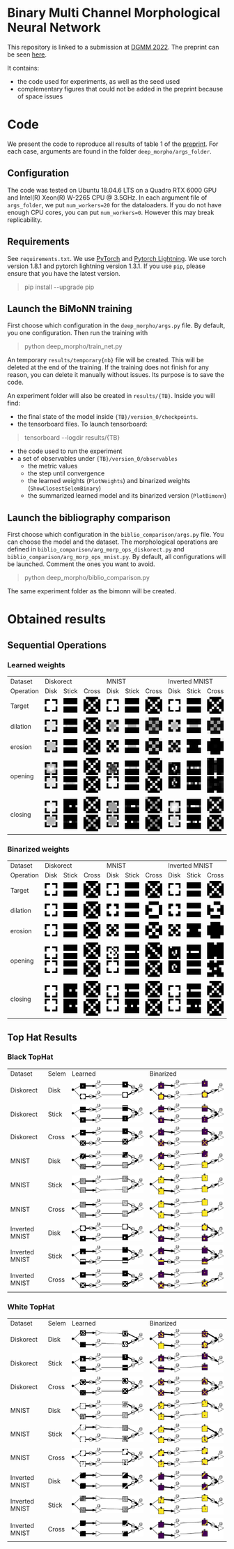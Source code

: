 # Binary Multi Channel Morphological Neural Network

This repository is linked to a submission at [DGMM 2022](https://dgmm2022.sciencesconf.org/). The preprint can be seen [here](https://arxiv.org/abs/2204.08768).

It contains:
- the code used for experiments, as well as the seed used
- complementary figures that could not be added in the preprint because of space issues

# Code

We present the code to reproduce all results of table 1 of the [preprint](https://arxiv.org/abs/2204.08768). For each case, arguments are found in the folder `deep_morpho/args_folder`.

## Configuration
The code was tested on Ubuntu 18.04.6 LTS on a Quadro RTX 6000 GPU and Intel(R) Xeon(R) W-2265 CPU @ 3.5GHz. In each argument file of `args_folder`, we put `num_workers=20` for the dataloaders. If you do not have enough CPU cores, you can put `num_workers=0`. However this may break replicability.

## Requirements

See `requirements.txt`. We use [PyTorch](https://pytorch.org/) and [Pytorch Lightning](https://pytorch-lightning.readthedocs.io/en/latest/).
We use torch version 1.8.1 and pytorch lightning version 1.3.1.
If you use `pip`, please ensure that you have the latest version.
>pip install --upgrade pip


## Launch the BiMoNN training
First choose which configuration in the `deep_morpho/args.py` file. By default, you one configuration.  Then run the training with
>python deep_morpho/train_net.py

An temporary `results/temporary{nb}` file will be created. This will be deleted at the end of the training. If the training does not finish for any reason, you can delete it manually without issues. Its purpose is to save the code.

An experiment folder will also be created in `results/{TB}`. Inside you will find: 
- the final state of the model inside `{TB}/version_0/checkpoints`.
- the tensorboard files. To launch tensorboard: 
>tensorboard --logdir results/{TB}
- the code used to run the experiment
- a set of observables under `{TB}/version_0/observables`
    - the metric values
    - the step until convergence
    - the learned weights (`PlotWeights`) and binarized weights (`ShowClosestSelemBinary`)
    - the summarized learned model and its binarized version (`PlotBimonn`)

## Launch the bibliography comparison
First choose which configuration in the `biblio_comparison/args.py` file. You can choose the model and the dataset. The morphological operations are defined in `biblio_comparison/arg_morp_ops_diskorect.py` and `biblio_comparison/arg_morp_ops_mnist.py`. By default, all configurations will be launched. Comment the ones you want to avoid.
>python deep_morpho/biblio_comparison.py

The same experiment folder as the bimonn will be created.

# Obtained results

## Sequential Operations

### Learned weights

<table>
    <tr>
        <td>
            Dataset
        </td>
        <td colspan="3">
            Diskorect
        </td>
        <td colspan="3">
            MNIST
        </td>
        <td colspan="3">
            Inverted MNIST
        </td>
    </tr>
    <tr>
        <td>
            Operation
        </td>
        <td> Disk </td><td> Stick</td> <td> Cross</td> <td> Disk </td><td> Stick</td> <td> Cross</td> <td> Disk </td><td> Stick</td> <td> Cross</td>
    </tr>
    <tr>
        <td>Target</td>
        <td><img src="./images/weights_png/dgmm_2022/true_disk7.png"></img></td><td><img src="./images/weights_png/dgmm_2022/true_hstick7.png"></img></td><td><img src="./images/weights_png/dgmm_2022/true_dcross7.png"></img></td>
        <td><img src="./images/weights_png/dgmm_2022/true_disk7.png"></img></td><td><img src="./images/weights_png/dgmm_2022/true_hstick7.png"></img></td><td><img src="./images/weights_png/dgmm_2022/true_dcross7.png"></img></td>
        <td><img src="./images/weights_png/dgmm_2022/true_disk7.png"></img></td><td><img src="./images/weights_png/dgmm_2022/true_hstick7.png"></img></td><td><img src="./images/weights_png/dgmm_2022/true_dcross7.png"></img></td>
    </tr>
    <tr>
        <td>dilation</td>
        <td><img src="./images/weights_png/dgmm_2022/diskorect_dilation_disk.png"></img></td><td><img src="./images/weights_png/dgmm_2022/diskorect_dilation_hstick.png"></img></td><td><img src="./images/weights_png/dgmm_2022/diskorect_dilation_dcross.png"></img></td>
        <td><img src="./images/weights_png/dgmm_2022/mnist_dilation_disk.png"></img></td><td><img src="./images/weights_png/dgmm_2022/mnist_dilation_hstick.png"></img></td><td><img src="./images/weights_png/dgmm_2022/mnist_dilation_dcross.png"></img></td>
        <td><img src="./images/weights_png/dgmm_2022/inverted_mnist_dilation_disk.png"></img></td><td><img src="./images/weights_png/dgmm_2022/inverted_mnist_dilation_hstick.png"></img></td><td><img src="./images/weights_png/dgmm_2022/inverted_mnist_dilation_dcross.png"></img></td>
    </tr>
    <tr>
        <td>erosion</td>
        <td><img src="./images/weights_png/dgmm_2022/diskorect_erosion_disk.png"></img></td><td><img src="./images/weights_png/dgmm_2022/diskorect_erosion_hstick.png"></img></td><td><img src="./images/weights_png/dgmm_2022/diskorect_erosion_dcross.png"></img></td>
        <td><img src="./images/weights_png/dgmm_2022/mnist_erosion_disk.png"></img></td><td><img src="./images/weights_png/dgmm_2022/mnist_erosion_hstick.png"></img></td><td><img src="./images/weights_png/dgmm_2022/mnist_erosion_dcross.png"></img></td>
        <td><img src="./images/weights_png/dgmm_2022/inverted_mnist_erosion_disk.png"></img></td><td><img src="./images/weights_png/dgmm_2022/inverted_mnist_erosion_hstick.png"></img></td><td><img src="./images/weights_png/dgmm_2022/inverted_mnist_erosion_dcross.png"></img></td>
    </tr>
    <tr>
        <td>opening</td>
        <td><img src="./images/weights_png/dgmm_2022/diskorect_opening_disk1.png"></img><img src="./images/weights_png/dgmm_2022/diskorect_opening_disk2.png"></img></td><td><img src="./images/weights_png/dgmm_2022/diskorect_opening_hstick1.png"></img><img src="./images/weights_png/dgmm_2022/diskorect_opening_hstick2.png"></img></td><td><img src="./images/weights_png/dgmm_2022/diskorect_opening_dcross1.png"></img><img src="./images/weights_png/dgmm_2022/diskorect_opening_dcross2.png"></img></td>
        <td><img src="./images/weights_png/dgmm_2022/mnist_opening_disk1.png"></img><img src="./images/weights_png/dgmm_2022/mnist_opening_disk2.png"></img></td><td><img src="./images/weights_png/dgmm_2022/mnist_opening_hstick1.png"></img><img src="./images/weights_png/dgmm_2022/mnist_opening_hstick2.png"></img></td><td><img src="./images/weights_png/dgmm_2022/mnist_opening_dcross1.png"></img><img src="./images/weights_png/dgmm_2022/mnist_opening_dcross2.png"></img></td>
        <td><img src="./images/weights_png/dgmm_2022/inverted_mnist_opening_disk1.png"></img><img src="./images/weights_png/dgmm_2022/inverted_mnist_opening_disk2.png"></img></td><td><img src="./images/weights_png/dgmm_2022/inverted_mnist_opening_hstick1.png"></img><img src="./images/weights_png/dgmm_2022/inverted_mnist_opening_hstick2.png"></img></td><td><img src="./images/weights_png/dgmm_2022/inverted_mnist_opening_dcross1.png"></img><img src="./images/weights_png/dgmm_2022/inverted_mnist_opening_dcross2.png"></img></td>
    </tr>
    <tr>
        <td>closing</td>
        <td><img src="./images/weights_png/dgmm_2022/diskorect_closing_disk1.png"></img><img src="./images/weights_png/dgmm_2022/diskorect_closing_disk2.png"></img></td><td><img src="./images/weights_png/dgmm_2022/diskorect_closing_hstick1.png"></img><img src="./images/weights_png/dgmm_2022/diskorect_closing_hstick2.png"></img></td><td><img src="./images/weights_png/dgmm_2022/diskorect_closing_dcross1.png"></img><img src="./images/weights_png/dgmm_2022/diskorect_closing_dcross2.png"></img></td>
        <td><img src="./images/weights_png/dgmm_2022/mnist_closing_disk1.png"></img><img src="./images/weights_png/dgmm_2022/mnist_closing_disk2.png"></img></td><td><img src="./images/weights_png/dgmm_2022/mnist_closing_hstick1.png"></img><img src="./images/weights_png/dgmm_2022/mnist_closing_hstick2.png"></img></td><td><img src="./images/weights_png/dgmm_2022/mnist_closing_dcross1.png"></img><img src="./images/weights_png/dgmm_2022/mnist_closing_dcross2.png"></img></td>
        <td><img src="./images/weights_png/dgmm_2022/inverted_mnist_closing_disk1.png"></img><img src="./images/weights_png/dgmm_2022/inverted_mnist_closing_disk2.png"></img></td><td><img src="./images/weights_png/dgmm_2022/inverted_mnist_closing_hstick1.png"></img><img src="./images/weights_png/dgmm_2022/inverted_mnist_closing_hstick2.png"></img></td><td><img src="./images/weights_png/dgmm_2022/inverted_mnist_closing_dcross1.png"></img><img src="./images/weights_png/dgmm_2022/inverted_mnist_closing_dcross2.png"></img></td>
    </tr>
</table>


### Binarized weights

<table>
    <tr>
        <td>
            Dataset
        </td>
        <td colspan="3">
            Diskorect
        </td>
        <td colspan="3">
            MNIST
        </td>
        <td colspan="3">
            Inverted MNIST
        </td>
    </tr>
    <tr>
        <td>
            Operation
        </td>
        <td> Disk </td><td> Stick</td> <td> Cross</td> <td> Disk </td><td> Stick</td> <td> Cross</td> <td> Disk </td><td> Stick</td> <td> Cross</td>
    </tr>
    <tr>
        <td>Target</td>
        <td><img src="./images/weights_png/dgmm_2022/true_disk7.png"></img></td><td><img src="./images/weights_png/dgmm_2022/true_hstick7.png"></img></td><td><img src="./images/weights_png/dgmm_2022/true_dcross7.png"></img></td>
        <td><img src="./images/weights_png/dgmm_2022/true_disk7.png"></img></td><td><img src="./images/weights_png/dgmm_2022/true_hstick7.png"></img></td><td><img src="./images/weights_png/dgmm_2022/true_dcross7.png"></img></td>
        <td><img src="./images/weights_png/dgmm_2022/true_disk7.png"></img></td><td><img src="./images/weights_png/dgmm_2022/true_hstick7.png"></img></td><td><img src="./images/weights_png/dgmm_2022/true_dcross7.png"></img></td>
    </tr>
    <tr>
        <td>dilation</td>
        <td><img src="./images/binarized_png/dgmm_2022/diskorect_dilation_disk.png"></img></td><td><img src="./images/binarized_png/dgmm_2022/diskorect_dilation_hstick.png"></img></td><td><img src="./images/binarized_png/dgmm_2022/diskorect_dilation_dcross.png"></img></td>
        <td><img src="./images/binarized_png/dgmm_2022/mnist_dilation_disk.png"></img></td><td><img src="./images/binarized_png/dgmm_2022/mnist_dilation_hstick.png"></img></td><td><img src="./images/binarized_png/dgmm_2022/mnist_dilation_dcross.png"></img></td>
        <td><img src="./images/binarized_png/dgmm_2022/inverted_mnist_dilation_disk.png"></img></td><td><img src="./images/binarized_png/dgmm_2022/inverted_mnist_dilation_hstick.png"></img></td><td><img src="./images/binarized_png/dgmm_2022/inverted_mnist_dilation_dcross.png"></img></td>
    </tr>
    <tr>
        <td>erosion</td>
        <td><img src="./images/binarized_png/dgmm_2022/diskorect_erosion_disk.png"></img></td><td><img src="./images/binarized_png/dgmm_2022/diskorect_erosion_hstick.png"></img></td><td><img src="./images/binarized_png/dgmm_2022/diskorect_erosion_dcross.png"></img></td>
        <td><img src="./images/binarized_png/dgmm_2022/mnist_erosion_disk.png"></img></td><td><img src="./images/binarized_png/dgmm_2022/mnist_erosion_hstick.png"></img></td><td><img src="./images/binarized_png/dgmm_2022/mnist_erosion_dcross.png"></img></td>
        <td><img src="./images/binarized_png/dgmm_2022/inverted_mnist_erosion_disk.png"></img></td><td><img src="./images/binarized_png/dgmm_2022/inverted_mnist_erosion_hstick.png"></img></td><td><img src="./images/binarized_png/dgmm_2022/inverted_mnist_erosion_dcross.png"></img></td>
    </tr>
    <tr>
        <td>opening</td>
        <td><img src="./images/binarized_png/dgmm_2022/diskorect_opening_disk1.png"></img><img src="./images/binarized_png/dgmm_2022/diskorect_opening_disk2.png"></img></td><td><img src="./images/binarized_png/dgmm_2022/diskorect_opening_hstick1.png"></img><img src="./images/binarized_png/dgmm_2022/diskorect_opening_hstick2.png"></img></td><td><img src="./images/binarized_png/dgmm_2022/diskorect_opening_dcross1.png"></img><img src="./images/binarized_png/dgmm_2022/diskorect_opening_dcross2.png"></img></td>
        <td><img src="./images/binarized_png/dgmm_2022/mnist_opening_disk1.png"></img><img src="./images/binarized_png/dgmm_2022/mnist_opening_disk2.png"></img></td><td><img src="./images/binarized_png/dgmm_2022/mnist_opening_hstick1.png"></img><img src="./images/binarized_png/dgmm_2022/mnist_opening_hstick2.png"></img></td><td><img src="./images/binarized_png/dgmm_2022/mnist_opening_dcross1.png"></img><img src="./images/binarized_png/dgmm_2022/mnist_opening_dcross2.png"></img></td>
        <td><img src="./images/binarized_png/dgmm_2022/inverted_mnist_opening_disk1.png"></img><img src="./images/binarized_png/dgmm_2022/inverted_mnist_opening_disk2.png"></img></td><td><img src="./images/binarized_png/dgmm_2022/inverted_mnist_opening_hstick1.png"></img><img src="./images/binarized_png/dgmm_2022/inverted_mnist_opening_hstick2.png"></img></td><td><img src="./images/binarized_png/dgmm_2022/inverted_mnist_opening_dcross1.png"></img><img src="./images/binarized_png/dgmm_2022/inverted_mnist_opening_dcross2.png"></img></td>
    </tr>
    <tr>
        <td>closing</td>
        <td><img src="./images/binarized_png/dgmm_2022/diskorect_closing_disk1.png"></img><img src="./images/binarized_png/dgmm_2022/diskorect_closing_disk2.png"></img></td><td><img src="./images/binarized_png/dgmm_2022/diskorect_closing_hstick1.png"></img><img src="./images/binarized_png/dgmm_2022/diskorect_closing_hstick2.png"></img></td><td><img src="./images/binarized_png/dgmm_2022/diskorect_closing_dcross1.png"></img><img src="./images/binarized_png/dgmm_2022/diskorect_closing_dcross2.png"></img></td>
        <td><img src="./images/binarized_png/dgmm_2022/mnist_closing_disk1.png"></img><img src="./images/binarized_png/dgmm_2022/mnist_closing_disk2.png"></img></td><td><img src="./images/binarized_png/dgmm_2022/mnist_closing_hstick1.png"></img><img src="./images/binarized_png/dgmm_2022/mnist_closing_hstick2.png"></img></td><td><img src="./images/binarized_png/dgmm_2022/mnist_closing_dcross1.png"></img><img src="./images/binarized_png/dgmm_2022/mnist_closing_dcross2.png"></img></td>
        <td><img src="./images/binarized_png/dgmm_2022/inverted_mnist_closing_disk1.png"></img><img src="./images/binarized_png/dgmm_2022/inverted_mnist_closing_disk2.png"></img></td><td><img src="./images/binarized_png/dgmm_2022/inverted_mnist_closing_hstick1.png"></img><img src="./images/binarized_png/dgmm_2022/inverted_mnist_closing_hstick2.png"></img></td><td><img src="./images/binarized_png/dgmm_2022/inverted_mnist_closing_dcross1.png"></img><img src="./images/binarized_png/dgmm_2022/inverted_mnist_closing_dcross2.png"></img></td>
    </tr>
</table>

## Top Hat Results

### Black TopHat

<table>
    <tr>
        <td>Dataset</td><td>Selem</td><td>Learned</td><td>Binarized</td>
    </tr>
    <tr>
        <td>Diskorect</td><td>Disk</td><td><img src="./images/weights_png/dgmm_2022/diskorect_black_tophat_disk.png"></img></td><td><img src="./images/binarized_png/dgmm_2022/diskorect_black_tophat_disk.png"></img></td>
    </tr>
    <tr>
        <td>Diskorect</td><td>Stick</td><td><img src="./images/weights_png/dgmm_2022/diskorect_black_tophat_hstick.png"></img></td><td><img src="./images/binarized_png/dgmm_2022/diskorect_black_tophat_hstick.png"></img></td>
    </tr>
    <tr>
        <td>Diskorect</td><td>Cross</td><td><img src="./images/weights_png/dgmm_2022/diskorect_black_tophat_dcross.png"></img></td><td><img src="./images/binarized_png/dgmm_2022/diskorect_black_tophat_dcross.png"></img></td>
    </tr>
    <tr>
        <td>MNIST</td><td>Disk</td><td><img src="./images/weights_png/dgmm_2022/mnist_black_tophat_disk.png"></img></td><td><img src="./images/binarized_png/dgmm_2022/mnist_black_tophat_disk.png"></img></td>
    </tr>
    <tr>
        <td>MNIST</td><td>Stick</td><td><img src="./images/weights_png/dgmm_2022/mnist_black_tophat_hstick.png"></img></td><td><img src="./images/binarized_png/dgmm_2022/mnist_black_tophat_hstick.png"></img></td>
    </tr>
    <tr>
        <td>MNIST</td><td>Cross</td><td><img src="./images/weights_png/dgmm_2022/mnist_black_tophat_dcross.png"></img></td><td><img src="./images/binarized_png/dgmm_2022/mnist_black_tophat_dcross.png"></img></td>
    </tr>
    <tr>
        <td>Inverted MNIST</td><td>Disk</td><td><img src="./images/weights_png/dgmm_2022/inverted_mnist_black_tophat_disk.png"></img></td><td><img src="./images/binarized_png/dgmm_2022/inverted_mnist_black_tophat_disk.png"></img></td>
    </tr>
    <tr>
        <td>Inverted MNIST</td><td>Stick</td><td><img src="./images/weights_png/dgmm_2022/inverted_mnist_black_tophat_hstick.png"></img></td><td><img src="./images/binarized_png/dgmm_2022/inverted_mnist_black_tophat_hstick.png"></img></td>
    </tr>
    <tr>
        <td>Inverted MNIST</td><td>Cross</td><td><img src="./images/weights_png/dgmm_2022/inverted_mnist_black_tophat_dcross.png"></img></td><td><img src="./images/binarized_png/dgmm_2022/inverted_mnist_black_tophat_dcross.png"></img></td>
    </tr>
    
</table>


### White TopHat

<table>
    <tr>
        <td>Dataset</td><td>Selem</td><td>Learned</td><td>Binarized</td>
    </tr>
    <tr>
        <td>Diskorect</td><td>Disk</td><td><img src="./images/weights_png/dgmm_2022/diskorect_white_tophat_disk.png"></img></td><td><img src="./images/binarized_png/dgmm_2022/diskorect_white_tophat_disk.png"></img></td>
    </tr>
    <tr>
        <td>Diskorect</td><td>Stick</td><td><img src="./images/weights_png/dgmm_2022/diskorect_white_tophat_hstick.png"></img></td><td><img src="./images/binarized_png/dgmm_2022/diskorect_white_tophat_hstick.png"></img></td>
    </tr>
    <tr>
        <td>Diskorect</td><td>Cross</td><td><img src="./images/weights_png/dgmm_2022/diskorect_white_tophat_dcross.png"></img></td><td><img src="./images/binarized_png/dgmm_2022/diskorect_white_tophat_dcross.png"></img></td>
    </tr>
    <tr>
        <td>MNIST</td><td>Disk</td><td><img src="./images/weights_png/dgmm_2022/mnist_white_tophat_disk.png"></img></td><td><img src="./images/binarized_png/dgmm_2022/mnist_white_tophat_disk.png"></img></td>
    </tr>
    <tr>
        <td>MNIST</td><td>Stick</td><td><img src="./images/weights_png/dgmm_2022/mnist_white_tophat_hstick.png"></img></td><td><img src="./images/binarized_png/dgmm_2022/mnist_white_tophat_hstick.png"></img></td>
    </tr>
    <tr>
        <td>MNIST</td><td>Cross</td><td><img src="./images/weights_png/dgmm_2022/mnist_white_tophat_dcross.png"></img></td><td><img src="./images/binarized_png/dgmm_2022/mnist_white_tophat_dcross.png"></img></td>
    </tr>
    <tr>
        <td>Inverted MNIST</td><td>Disk</td><td><img src="./images/weights_png/dgmm_2022/inverted_mnist_white_tophat_disk.png"></img></td><td><img src="./images/binarized_png/dgmm_2022/inverted_mnist_white_tophat_disk.png"></img></td>
    </tr>
    <tr>
        <td>Inverted MNIST</td><td>Stick</td><td><img src="./images/weights_png/dgmm_2022/inverted_mnist_white_tophat_hstick.png"></img></td><td><img src="./images/binarized_png/dgmm_2022/inverted_mnist_white_tophat_hstick.png"></img></td>
    </tr>
    <tr>
        <td>Inverted MNIST</td><td>Cross</td><td><img src="./images/weights_png/dgmm_2022/inverted_mnist_white_tophat_dcross.png"></img></td><td><img src="./images/binarized_png/dgmm_2022/inverted_mnist_white_tophat_dcross.png"></img></td>
    </tr>
    
</table>
